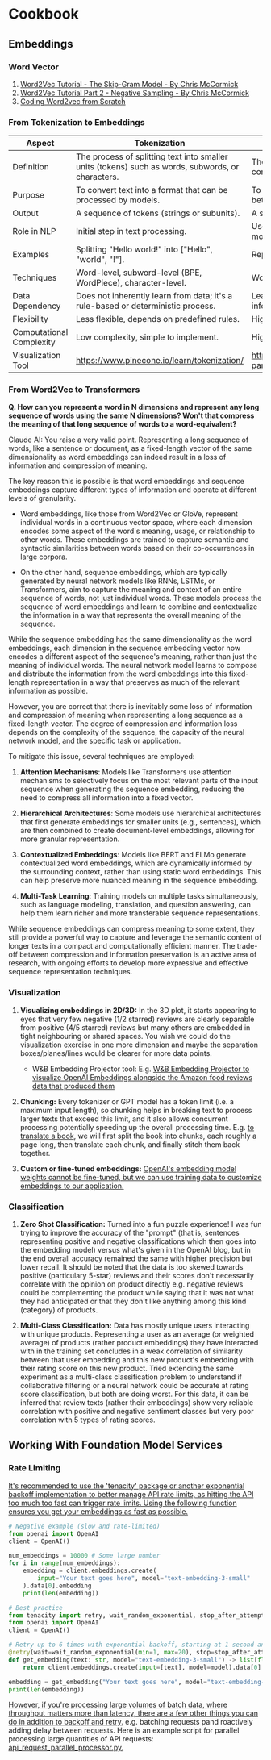# Cookbook

## Embeddings

### Word Vector

1. [Word2Vec Tutorial - The Skip-Gram Model - By Chris McCormick](https://mccormickml.com/2016/04/19/word2vec-tutorial-the-skip-gram-model/)
2. [Word2Vec Tutorial Part 2 - Negative Sampling - By Chris McCormick](https://mccormickml.com/2017/01/11/word2vec-tutorial-part-2-negative-sampling/)
3. [Coding Word2vec from Scratch](https://jaketae.github.io/study/word2vec/)

### From Tokenization to Embeddings

| Aspect           | Tokenization                                   | Embeddings                                      |
|------------------|------------------------------------------------|-------------------------------------------------|
| Definition       | The process of splitting text into smaller units (tokens) such as words, subwords, or characters. | The representation of tokens as dense vectors in a continuous vector space. |
| Purpose          | To convert text into a format that can be processed by models. | To capture the semantic meaning and relationships between tokens. |
| Output           | A sequence of tokens (strings or subunits).    | A sequence of vectors (numerical representations). |
| Role in NLP      | Initial step in text processing.               | Used after tokenization for feature extraction and input to models. |
| Examples         | Splitting "Hello world!" into ["Hello", "world", "!"]. | Representing "Hello" as [0.25, -0.14, 0.44, ...]. |
| Techniques       | Word-level, subword-level (BPE, WordPiece), character-level. | Word2Vec, GloVe, FastText, BERT embeddings. |
| Data Dependency  | Does not inherently learn from data; it's a rule-based or deterministic process. | Learned from a large corpora to capture contextual information. |
| Flexibility      | Less flexible, depends on predefined rules.    | Highly flexible, adapts to various contexts and uses. |
| Computational Complexity | Low complexity, simple to implement.     | Higher complexity, requires training on large datasets. |
| Visualization Tool | https://www.pinecone.io/learn/tokenization/ | https://docs.wandb.ai/guides/app/features/panels/query-panel/embedding-projector |

### From Word2Vec to Transformers

**Q. How can you represent a word in N dimensions and represent any long sequence of words using the same N dimensions? Won't that compress the meaning of that long sequence of words to a word-equivalent?**

Claude AI: You raise a very valid point. Representing a long sequence of words, like a sentence or document, as a fixed-length vector of the same dimensionality as word embeddings can indeed result in a loss of information and compression of meaning.

The key reason this is possible is that word embeddings and sequence embeddings capture different types of information and operate at different levels of granularity.

- Word embeddings, like those from Word2Vec or GloVe, represent individual words in a continuous vector space, where each dimension encodes some aspect of the word's meaning, usage, or relationship to other words. These embeddings are trained to capture semantic and syntactic similarities between words based on their co-occurrences in large corpora.

- On the other hand, sequence embeddings, which are typically generated by neural network models like RNNs, LSTMs, or Transformers, aim to capture the meaning and context of an entire sequence of words, not just individual words. These models process the sequence of word embeddings and learn to combine and contextualize the information in a way that represents the overall meaning of the sequence.

While the sequence embedding has the same dimensionality as the word embeddings, each dimension in the sequence embedding vector now encodes a different aspect of the sequence's meaning, rather than just the meaning of individual words. The neural network model learns to compose and distribute the information from the word embeddings into this fixed-length representation in a way that preserves as much of the relevant information as possible.

However, you are correct that there is inevitably some loss of information and compression of meaning when representing a long sequence as a fixed-length vector. The degree of compression and information loss depends on the complexity of the sequence, the capacity of the neural network model, and the specific task or application.

To mitigate this issue, several techniques are employed:

1. **Attention Mechanisms**: Models like Transformers use attention mechanisms to selectively focus on the most relevant parts of the input sequence when generating the sequence embedding, reducing the need to compress all information into a fixed vector.

2. **Hierarchical Architectures**: Some models use hierarchical architectures that first generate embeddings for smaller units (e.g., sentences), which are then combined to create document-level embeddings, allowing for more granular representation.

3. **Contextualized Embeddings**: Models like BERT and ELMo generate contextualized word embeddings, which are dynamically informed by the surrounding context, rather than using static word embeddings. This can help preserve more nuanced meaning in the sequence embedding.

4. **Multi-Task Learning**: Training models on multiple tasks simultaneously, such as language modeling, translation, and question answering, can help them learn richer and more transferable sequence representations.

While sequence embeddings can compress meaning to some extent, they still provide a powerful way to capture and leverage the semantic content of longer texts in a compact and computationally efficient manner. The trade-off between compression and information preservation is an active area of research, with ongoing efforts to develop more expressive and effective sequence representation techniques.

### Visualization

1. **Visualizing embeddings in 2D/3D:** In the 3D plot, it starts appearing to eyes that very few negative (1/2 starred) reviews are clearly separable from positive (4/5 starred) reviews but many others are embedded in tight neighbouring or shared spaces. You wish we could do the visualization exercise in one more dimension and maybe the separation boxes/planes/lines would be clearer for more data points.

    - W&B Embedding Projector tool: E.g. [W&B Embedding Projector to visualize OpenAI Embeddings alongside the Amazon food reviews data that produced them](https://wandb.ai/_scott/openai_embeddings/reports/OpenAI-Embeddings-Table--VmlldzozNDYxNjkx)

2. **Chunking:** Every tokenizer or GPT model has a token limit (i.e. a maximum input length), so chunking helps in breaking text to process larger texts that exceed this limit, and it also allows concurrent processing potentially speeding up the overall processing time. E.g. [to translate a book](https://github.com/openai/openai-cookbook/blob/main/examples/book_translation/translate_latex_book.ipynb), we will first split the book into chunks, each roughly a page long, then translate each chunk, and finally stitch them back together.

3. **Custom or fine-tuned embeddings:** [OpenAI's embedding model weights cannot be fine-tuned, but we can use training data to customize embeddings to our application.](https://cookbook.openai.com/articles/text_comparison_examples)

### Classification

1. **Zero Shot Classification:** Turned into a fun puzzle experience! I was fun trying to improve the accuracy of the "prompt" (that is, sentences representing positive and negative classifications which then goes into the embedding model) versus what's given in the OpenAI blog, but in the end overall accuracy remained the same with higher precision but lower recall. It should be noted that the data is too skewed towards positive (particulary 5-star) reviews and their scores don't necessarily correlate with the opinion on product directly e.g. negative reviews could be complementing the product while saying that it was not what they had anticipated or that they don't like anything among this kind (category) of products.

2. **Multi-Class Classification:** Data has mostly unique users interacting with unique products. Representing a user as an average (or weighted average) of products (rather product embeddings) they have interacted with in the training set concludes in a weak correlation of similarity between that user embedding and this new product's embedding with their rating score on this new product. Tried extending the same experiment as a multi-class classification problem to understand if collaborative filtering or a neural network could be accurate at rating score classification, but both are doing worst. For this data, it can be inferred that review texts (rather their embeddings) show very reliable correlation with positive and negative sentiment classes but very poor correlation with 5 types of rating scores.

## Working With Foundation Model Services

### Rate Limiting

[It's recommended to use the 'tenacity' package or another exponential backoff implementation to better manage API rate limits, as hitting the API too much too fast can trigger rate limits. Using the following function ensures you get your embeddings as fast as possible.](https://github.com/openai/openai-cookbook/blob/main/examples/Using_embeddings.ipynb)

```python
# Negative example (slow and rate-limited)
from openai import OpenAI
client = OpenAI()

num_embeddings = 10000 # Some large number
for i in range(num_embeddings):
    embedding = client.embeddings.create(
        input="Your text goes here", model="text-embedding-3-small"
    ).data[0].embedding
    print(len(embedding))
```

```python
# Best practice
from tenacity import retry, wait_random_exponential, stop_after_attempt
from openai import OpenAI
client = OpenAI()

# Retry up to 6 times with exponential backoff, starting at 1 second and maxing out at 20 seconds delay
@retry(wait=wait_random_exponential(min=1, max=20), stop=stop_after_attempt(6))
def get_embedding(text: str, model="text-embedding-3-small") -> list[float]:
    return client.embeddings.create(input=[text], model=model).data[0].embedding

embedding = get_embedding("Your text goes here", model="text-embedding-3-small")
print(len(embedding))
```

[However, if you're processing large volumes of batch data, where throughput matters more than latency, there are a few other things you can do in addition to backoff and retry.](https://cookbook.openai.com/examples/how_to_handle_rate_limits) e.g. batching requests pand roactively adding delay between requests. Here is an example script for parallel processing large quantities of API requests: [api_request_parallel_processor.py.](https://github.com/openai/openai-cookbook/blob/main/examples/api_request_parallel_processor.py)
